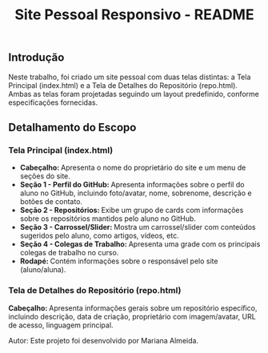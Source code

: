 <header>
    <h1>Site Pessoal Responsivo - README</h1>
</header>

<section>
    <h2>Introdução</h2>
    <p>Neste trabalho, foi criado um site pessoal com duas telas distintas: a Tela Principal (index.html) e a Tela de Detalhes do Repositório (repo.html). Ambas as telas foram projetadas seguindo um layout predefinido, conforme especificações fornecidas.</p>
</section>

<section>
    <h2>Detalhamento do Escopo</h2>
    <h3>Tela Principal (index.html)</h3>
    <ul>
        <li><b>Cabeçalho: </b>Apresenta o nome do proprietário do site e um menu de seções do site.</li>
        <li><b>Seção 1 - Perfil do GitHub: </b>Apresenta informações sobre o perfil do aluno no GitHub, incluindo foto/avatar, nome, sobrenome, descrição e botões de contato.</li>
        <li><b>Seção 2 - Repositórios: </b>Exibe um grupo de cards com informações sobre os repositórios mantidos pelo aluno no GitHub.</li>
        <li><b>Seção 3 - Carrossel/Slider: </b>Mostra um carrossel/slider com conteúdos sugeridos pelo aluno, como artigos, vídeos, etc.</li>
        <li><b>Seção 4 - Colegas de Trabalho: </b>Apresenta uma grade com os principais colegas de trabalho no curso.</li>
        <li><b>Rodapé: </b>Contém informações sobre o responsável pelo site (aluno/aluna).</li>
    </ul>
    <h3>Tela de Detalhes do Repositório (repo.html)</h3>
    <p><b>Cabeçalho: </b>Apresenta informações gerais sobre um repositório específico, incluindo descrição, data de criação, proprietário com imagem/avatar, URL de acesso, linguagem principal.</p>
</section>

<footer>
    <p>Autor: Este projeto foi desenvolvido por Mariana Almeida.</p>
</footer>
